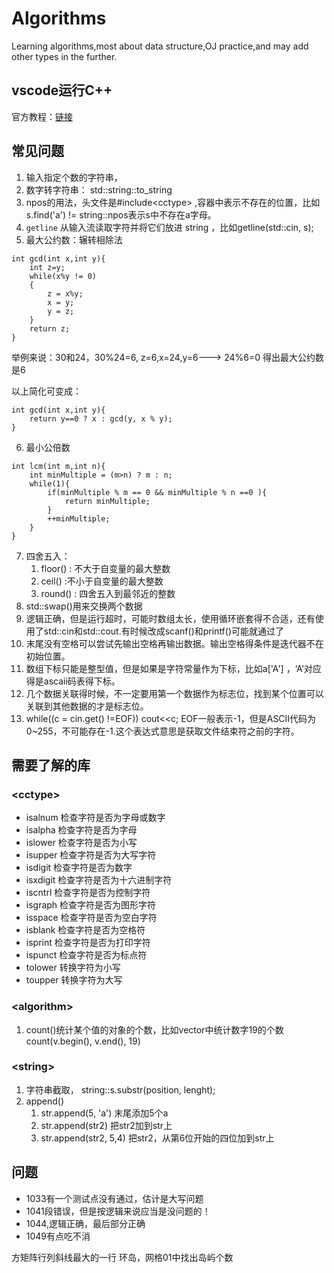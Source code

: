 # Algorithms
Learning algorithms,most about data structure,OJ practice,and may add other types in the further.

## vscode运行C++
官方教程：[链接](https://code.visualstudio.com/docs/languages/cpp)

## 常见问题

1. 输入指定个数的字符串，
2. 数字转字符串： std::string::to_string
3. npos的用法，头文件是#include\<cctype> ,容器中表示不存在的位置，比如s.find('a') != string::npos表示s中不存在a字母。
4. `getline` 从输入流读取字符并将它们放进 string  ，比如getline(std::cin, s);
5. 最大公约数：辗转相除法

```
int gcd(int x,int y){
    int z=y;
    while(x%y != 0)
    {
        z = x%y;
        x = y;
        y = z;
    }
    return z;
}
```

举例来说：30和24，30%24=6, z=6,x=24,y=6--->  24%6=0  得出最大公约数是6

以上简化可变成：

```
int gcd(int x,int y){
    return y==0 ? x : gcd(y, x % y);
}
```

6. 最小公倍数

```
int lcm(int m,int n){
    int minMultiple = (m>n) ? m : n;
    while(1){
        if(minMultiple % m == 0 && minMultiple % n ==0 ){
            return minMultiple;
        }
        ++minMultiple;
    }
}
```

7. 四舍五入：
   1. floor()  : 不大于自变量的最大整数
   2. ceil()   :不小于自变量的最大整数
   3. round()  : 四舍五入到最邻近的整数
8. std::swap()用来交换两个数据
9. 逻辑正确，但是运行超时，可能时数组太长，使用循环嵌套得不合适，还有使用了std::cin和std::cout.有时候改成scanf()和printf()可能就通过了
10. 末尾没有空格可以尝试先输出空格再输出数据。输出空格得条件是迭代器不在初始位置。
11. 数组下标只能是整型值，但是如果是字符常量作为下标，比如a['A'] ，‘A’对应得是ascaii码表得下标。
12. 几个数据关联得时候，不一定要用第一个数据作为标志位，找到某个位置可以关联到其他数据的才是标志位。
13. while((c = cin.get() !=EOF)) cout<<c;   EOF一般表示-1，但是ASCII代码为0~255，不可能存在-1.这个表达式意思是获取文件结束符之前的字符。



## 需要了解的库

### \<cctype>

* isalnum  检查字符是否为字母或数字
* isalpha    检查字符是否为字母
* islower   检查字符是否为小写
* isupper    检查字符是否为大写字符
* isdigit    检查字符是否为数字
* isxdigit   检查字符是否为十六进制字符
* iscntrl   检查字符是否为控制字符
* isgraph  检查字符是否为图形字符
* isspace    检查字符是否为空白字符
* isblank    检查字符是否为空格符
* isprint   检查字符是否为打印字符
* ispunct   检查字符是否为标点符
* tolower    转换字符为小写
* toupper   转换字符为大写   



### \<algorithm>

1. count()统计某个值的对象的个数，比如vector中统计数字19的个数count(v.begin(), v.end(), 19)





### \<string>

1. 字符串截取， string::s.substr(position, lenght);
2. append()
   1. str.append(5, 'a') 末尾添加5个a
   2. str.append(str2)  把str2加到str上
   3. str.append(str2, 5,4) 把str2，从第6位开始的四位加到str上





## 问题

* 1033有一个测试点没有通过，估计是大写问题
* 1041段错误，但是按逻辑来说应当是没问题的！
* 1044,逻辑正确，最后部分正确
* 1049有点吃不消

方矩阵行列斜线最大的一行
环岛，网格01中找出岛屿个数